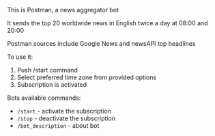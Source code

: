 This is Postman, a news aggregator bot

It sends the top 20 worldwide news in English twice a day at 08:00 and 20:00

Postman sources include Google News and newsAPI top headlines

To use it:
1. Push /start command
2. Select preferred time zone from provided options
3. Subscription is activated

Bots available commands:
* `/start` - activate the subscription
* `/stop` - deactivate the subscription
* `/bot_description` - about bot
